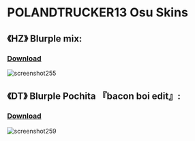  # POLANDTRUCKER13 Osu Skins

## **《HZ》 Blurple mix:**
### [Download](https://www.mediafire.com/file/zkwctys1p6kkip6/-_%25E3%2580%258AHZ%25E3%2580%258B_Blurple_Mix.osk/file)
![screenshot255](https://user-images.githubusercontent.com/123813182/215267258-4d41adcd-496c-4e48-928d-f31eab17e003.jpg)

## **《DT》 Blurple Pochita 『bacon boi edit』:**
### [Download](https://www.mediafire.com/file/t33saofphvfymbq/-_%25E3%2580%258ADT%25E3%2580%258B_Blurple_Pochita_%25E3%2580%258Ebacon_boi_edit%25E3%2580%258F.osk/file)
![screenshot259](https://user-images.githubusercontent.com/123813182/215267729-bdd64d9c-c1bf-47e8-bef7-8888cca3d84f.jpg)
